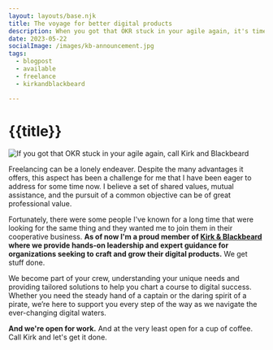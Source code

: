 ```yaml
---
layout: layouts/base.njk
title: The voyage for better digital products
description: When you got that OKR stuck in your agile again, it's time to call Kirk & Blackbeard.
date: 2023-05-22
socialImage: /images/kb-announcement.jpg
tags:
  - blogpost
  - available
  - freelance
  - kirkandblackbeard

---
```


# {{title}}

![If you got that OKR stuck in your agile again, call Kirk and Blackbeard](/images/kb-announcement.jpg)

Freelancing can be a lonely endeaver. Despite the many advantages it offers, this aspect has been a challenge for me that I have been eager to address for some time now. I believe a set of shared values, mutual assistance, and the pursuit of a common objective can be of great professional value.

Fortunately, there were some people I've known for a long time that were looking for the same thing and they wanted me to join them in their cooperative business. **As of now I'm a proud member of [Kirk & Blackbeard](https://kirkandblackbeard.com/) where we provide hands-on leadership and expert guidance for organizations seeking to craft and grow their digital products.** We get stuff done.

We become part of your crew, understanding your unique needs and providing tailored solutions to help you chart a course to digital success. Whether you need the steady hand of a captain or the daring spirit of a pirate, we’re here to support you every step of the way as we navigate the ever-changing digital waters.

**And we're open for work.** And at the very least open for a cup of coffee. Call Kirk and let's get it done. 
